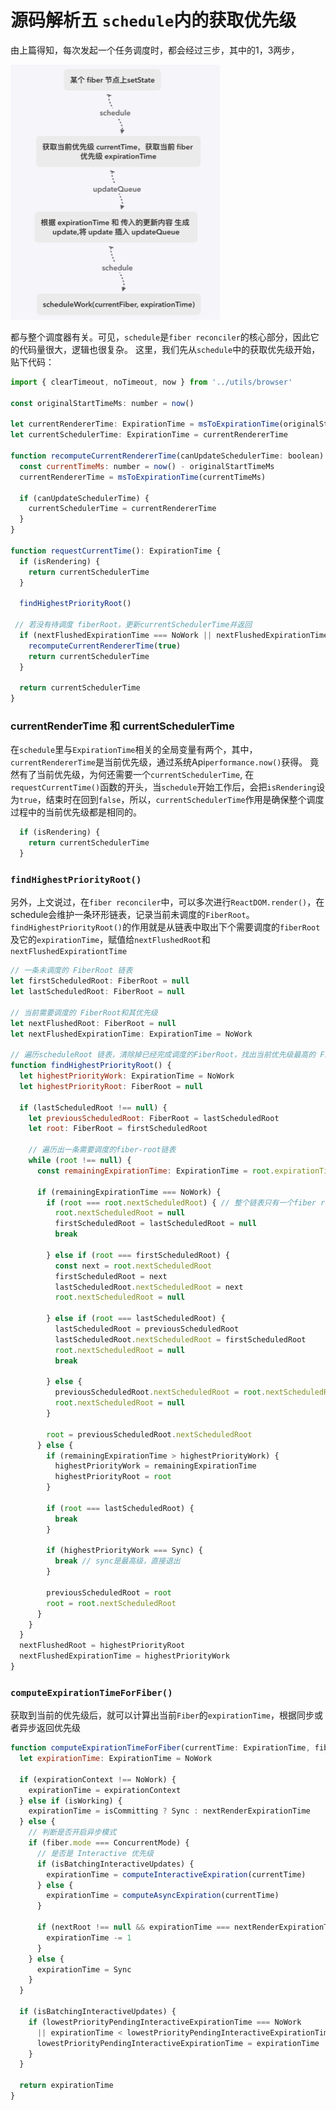# 源码解析五  `schedule`内的获取优先级
由上篇得知，每次发起一个任务调度时，都会经过三步，其中的1，3两步，

<img src="./schedule-global-value/step.png" width="335" height="408"/>

都与整个调度器有关。可见，`schedule`是`fiber reconciler`的核心部分，因此它的代码量很大，逻辑也很复杂。
这里，我们先从`schedule`中的获取优先级开始，贴下代码：

``` javaScript
import { clearTimeout, noTimeout, now } from '../utils/browser'

const originalStartTimeMs: number = now()

let currentRendererTime: ExpirationTime = msToExpirationTime(originalStartTimeMs)
let currentSchedulerTime: ExpirationTime = currentRendererTime

function recomputeCurrentRendererTime(canUpdateSchedulerTime: boolean) {
  const currentTimeMs: number = now() - originalStartTimeMs
  currentRendererTime = msToExpirationTime(currentTimeMs)

  if (canUpdateSchedulerTime) {
    currentSchedulerTime = currentRendererTime
  }
}

function requestCurrentTime(): ExpirationTime {
  if (isRendering) {
    return currentSchedulerTime
  }

  findHighestPriorityRoot()

 // 若没有待调度 fiberRoot，更新currentSchedulerTime并返回
  if (nextFlushedExpirationTime === NoWork || nextFlushedExpirationTime === Never) {
    recomputeCurrentRendererTime(true)
    return currentSchedulerTime
  }

  return currentSchedulerTime
}
```

### currentRenderTime 和 currentSchedulerTime
在`schedule`里与`ExpirationTime`相关的全局变量有两个，其中，`currentRendererTime`是当前优先级，通过系统Api`performance.now()`获得。
竟然有了当前优先级，为何还需要一个`currentSchedulerTime`, 在`requestCurrentTime()`函数的开头，当`schedule`开始工作后，会把`isRendering`设为`true`，结束时在回到`false`，所以，`currentSchedulerTime`作用是确保整个调度过程中的当前优先级都是相同的。

```javaScript
  if (isRendering) {
    return currentSchedulerTime
  }
```

### `findHighestPriorityRoot()`
另外，上文说过，在`fiber reconciler`中，可以多次进行`ReactDOM.render()`，在schedule会维护一条环形链表，记录当前未调度的`FiberRoot`。`findHighestPriorityRoot()`的作用就是从链表中取出下个需要调度的`fiberRoot`及它的`expirationTime`，赋值给`nextFlushedRoot`和`nextFlushedExpirationtTime`

``` javaScript
// 一条未调度的 FiberRoot 链表
let firstScheduledRoot: FiberRoot = null
let lastScheduledRoot: FiberRoot = null

// 当前需要调度的 FiberRoot和其优先级
let nextFlushedRoot: FiberRoot = null 
let nextFlushedExpirationTime: ExpirationTime = NoWork 

// 遍历scheduleRoot 链表，清除掉已经完成调度的FiberRoot，找出当前优先级最高的 FiberRoot
function findHighestPriorityRoot() {
  let highestPriorityWork: ExpirationTime = NoWork
  let highestPriorityRoot: FiberRoot = null

  if (lastScheduledRoot !== null) {
    let previousScheduledRoot: FiberRoot = lastScheduledRoot
    let root: FiberRoot = firstScheduledRoot

    // 遍历出一条需要调度的fiber-root链表
    while (root !== null) {
      const remainingExpirationTime: ExpirationTime = root.expirationTime

      if (remainingExpirationTime === NoWork) {
        if (root === root.nextScheduledRoot) { // 整个链表只有一个fiber root
          root.nextScheduledRoot = null
          firstScheduledRoot = lastScheduledRoot = null
          break

        } else if (root === firstScheduledRoot) {
          const next = root.nextScheduledRoot
          firstScheduledRoot = next
          lastScheduledRoot.nextScheduledRoot = next
          root.nextScheduledRoot = null

        } else if (root === lastScheduledRoot) {
          lastScheduledRoot = previousScheduledRoot
          lastScheduledRoot.nextScheduledRoot = firstScheduledRoot
          root.nextScheduledRoot = null
          break

        } else {
          previousScheduledRoot.nextScheduledRoot = root.nextScheduledRoot
          root.nextScheduledRoot = null
        }

        root = previousScheduledRoot.nextScheduledRoot
      } else {
        if (remainingExpirationTime > highestPriorityWork) {
          highestPriorityWork = remainingExpirationTime
          highestPriorityRoot = root
        }

        if (root === lastScheduledRoot) {
          break
        }

        if (highestPriorityWork === Sync) {
          break // sync是最高级，直接退出
        }

        previousScheduledRoot = root
        root = root.nextScheduledRoot
      }
    }
  }
  nextFlushedRoot = highestPriorityRoot
  nextFlushedExpirationTime = highestPriorityWork
}
```

### `computeExpirationTimeForFiber()`
获取到当前的优先级后，就可以计算出当前`Fiber`的`expirationTime`，根据同步或者异步返回优先级

``` javaScript
function computeExpirationTimeForFiber(currentTime: ExpirationTime, fiber: Fiber): ExpirationTime {
  let expirationTime: ExpirationTime = NoWork

  if (expirationContext !== NoWork) {
    expirationTime = expirationContext
  } else if (isWorking) {
    expirationTime = isCommitting ? Sync : nextRenderExpirationTime
  } else {
    // 判断是否开启异步模式
    if (fiber.mode === ConcurrentMode) {
      // 是否是 Interactive 优先级
      if (isBatchingInteractiveUpdates) {
        expirationTime = computeInteractiveExpiration(currentTime)
      } else {
        expirationTime = computeAsyncExpiration(currentTime)
      }

      if (nextRoot !== null && expirationTime === nextRenderExpirationTime) {
        expirationTime -= 1
      }
    } else {
      expirationTime = Sync
    }
  }

  if (isBatchingInteractiveUpdates) {
    if (lowestPriorityPendingInteractiveExpirationTime === NoWork
      || expirationTime < lowestPriorityPendingInteractiveExpirationTime) {
      lowestPriorityPendingInteractiveExpirationTime = expirationTime
    }
  }

  return expirationTime
}
```








